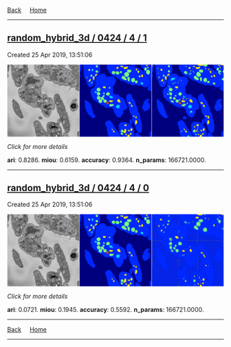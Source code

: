 
[Back](..)&nbsp;&nbsp;&nbsp;&nbsp;&nbsp;[Home](https://leapmanlab.github.io/snapshots)

---

<div class="summary"><a href="1"><h2>random_hybrid_3d / 0424 / 4 / 1</h2></a><p>Created 25 Apr 2019, 13:51:06
</p><a href="1"><img src="1/media/summary.png" align="center"></a><p>
<i>Click for more details</i>
</p></div>

**ari**: 0.8286. **miou**: 0.6159. **accuracy**: 0.9364. **n_params**: 166721.0000. 

---

<div class="summary"><a href="0"><h2>random_hybrid_3d / 0424 / 4 / 0</h2></a><p>Created 25 Apr 2019, 13:51:06
</p><a href="0"><img src="0/media/summary.png" align="center"></a><p>
<i>Click for more details</i>
</p></div>

**ari**: 0.0721. **miou**: 0.1945. **accuracy**: 0.5592. **n_params**: 166721.0000. 

---

[Back](..)&nbsp;&nbsp;&nbsp;&nbsp;&nbsp;[Home](https://leapmanlab.github.io/snapshots)

---